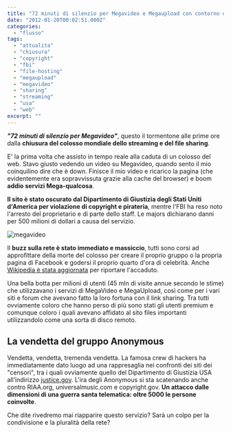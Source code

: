 ```yaml
---
title: "72 minuti di silenzio per Megavideo e Megaupload con contorno di rappresaglia degli Anonymous"
date: "2012-01-20T00:02:51.000Z"
categories: 
  - "flusso"
tags: 
  - "attualita"
  - "chiusura"
  - "copyright"
  - "fbi"
  - "file-hosting"
  - "megaupload"
  - "megavideo"
  - "sharing"
  - "streaming"
  - "usa"
  - "web"
excerpt: ""
---
```


_**"72 minuti di silenzio per Megavideo"**_, questo il tormentone alle prime ore dalla **chiusura del colosso mondiale dello streaming e del file sharing**.

E' la prima volta che assisto in tempo reale alla caduta di un colosso del web. Stavo giusto vedendo un video su Megavideo, quando sento il mio coinquilino dire che è down. Finisce il mio video e ricarico la pagina (che evidentemente era sopravvissuta grazie alla cache del browser) e boom **addio servizi Mega-qualcosa**.

**Il sito è stato oscurato dal Dipartimento di Giustizia degli Stati Uniti d'America per violazione di copyright e pirateria**, mentre l'FBI ha reso noto l'arresto del proprietario e di parte dello staff. Le majors dichiarano danni per 500 milioni di dollari a causa del servizio.

![](https://enricodeleo.s3.eu-south-1.amazonaws.com/uploads/2012/01/megavideo.jpg" "megavideo")

Il **buzz sulla rete è stato immediato e massiccio**, tutti sono corsi ad approfittare della morte del colosso per creare il proprio gruppo o la propria pagina di Facebook e godersi il proprio quarto d'ora di celebrità. Anche [Wikipedia è stata aggiornata](http://it.wikipedia.org/wiki/Megavideo) per riportare l'accaduto.

Una bella botta per milioni di utenti (45 mln di visite annue secondo le stime) che utilizzavano i servizi di MegaVideo e MegaUpload, così come per i vari siti e forum che avevano fatto la loro fortuna con il link sharing. Tra tutti ovviamente coloro che hanno perso di più sono stati gli utenti premium e comunque coloro i quali avevano affidato al sito files importanti utilizzandolo come una sorta di disco remoto.

## La vendetta del gruppo Anonymous

Vendetta, vendetta, tremenda vendetta. La famosa crew di hackers ha immediatamente dato luogo ad una rappresaglia nei confronti dei siti dei "censori", tra i quali ovviamente quello del Dipartimento di Giustizia USA all’indirizzo [justice.gov](http://www.justice.gov/). L'ira degli Anonymous si sta scatenando anche contro RIAA.org, universalmusic.com e copyright.gov. **Un attacco dalle dimensioni di una guerra santa telematica: oltre 5000 le persone coinvolte**.

Che dite rivedremo mai riapparire questo servizio? Sarà un colpo per la condivisione e la pluralità della rete?
